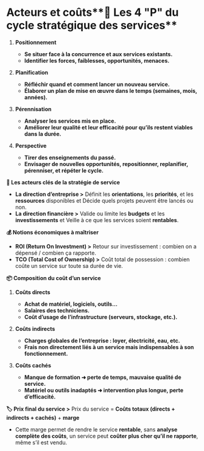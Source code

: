# Acteurs et coûts**🔄 Les 4 "P" du cycle stratégique des services**

1.  **Positionnement**

    - **Se situer face à la concurrence et aux services existants.**
    - **Identifier les forces, faiblesses, opportunités, menaces.**

2.  **Planification**

    - **Réfléchir quand et comment lancer un nouveau service.**
    - **Élaborer un plan de mise en œuvre dans le temps (semaines, mois, années).**

3.  **Pérennisation**

    - **Analyser les services mis en place.**
    - **Améliorer leur qualité et leur efficacité pour qu’ils restent viables dans la durée.**

4.  **Perspective**

    - **Tirer des enseignements du passé.**
    - **Envisager de nouvelles opportunités, repositionner, replanifier, pérenniser, et répéter le cycle.**



**👥 Les acteurs clés de la stratégie de service**

- **La direction d’entreprise >** Définit les **orientations**, les **priorités**, et les **ressources** disponibles et Décide quels projets peuvent être lancés ou non.
- **La direction financière >** Valide ou limite les **budgets** et les **investissements** et Veille à ce que les services soient **rentables**.



**💰 Notions économiques à maîtriser**

- **ROI (Return On Investment) >** Retour sur investissement : combien on a dépensé / combien ça rapporte.
- **TCO (Total Cost of Ownership) >** Coût total de possession : combien coûte un service sur toute sa durée de vie.



**📦 Composition du coût d’un service**

1.  **Coûts directs**

    - **Achat de matériel, logiciels, outils…**
    - **Salaires des techniciens.**
    - **Coût d’usage de l’infrastructure (serveurs, stockage, etc.).**

2.  **Coûts indirects**

    - **Charges globales de l’entreprise : loyer, électricité, eau, etc.**
    - **Frais non directement liés à un service mais indispensables à son fonctionnement.**

3.  **Coûts cachés**

    - **Manque de formation ➜ perte de temps, mauvaise qualité de service.**
    - **Matériel ou outils inadaptés ➜ intervention plus longue, perte d’efficacité.**



**🏷️ Prix final du service >** Prix du service = **Coûts totaux (directs + indirects + cachés)** + **marge**

- Cette marge permet de rendre le service **rentable**, sans **analyse complète des coûts**, un service peut **coûter plus cher qu’il ne rapporte**, même s’il est vendu.
